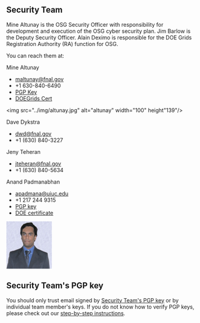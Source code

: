 Security Team
-------------

Mine Altunay is the OSG Security Officer with responsibility for development and execution of the OSG cyber security plan. Jim Barlow is the Deputy Security Officer. Alain Deximo is responsible for the DOE Grids Registration Authority (RA) function for OSG.

You can reach them at:

Mine Altunay
-   maltunay@fnal.gov
-   +1 630-840-6490
-   [PGP Key](https://twiki.grid.iu.edu/bin/edit/MineAltunay_maltunayfnal/gov_0x3C0319E5_pub/Asc?topicparent=Security.SecurityTeamMembers)
-   [DOEGrids Cert](https://twiki.grid.iu.edu/twiki/bin/viewfile/Security/SecurityTeamMembers/DOEGrids_2013_Cert_Only)

<img src="../img/altunay.jpg" alt="altunay" width="100" height"139"/>

Dave Dykstra
-   dwd@fnal.gov
-   +1 (630) 840-3227

Jeny Teheran
-   jteheran@fnal.gov
-   +1 (630) 840-5634

Anand Padmanabhan
-   apadmana@uiuc.edu
-   +1 217 244 9315
-   [PGP key](http://www.cigi.uiuc.edu/anand/publickeys/pgp.asc)
-   [DOE certificate](http://www.cigi.uiuc.edu/anand/publickeys/doecert)

<img src="../img/AnandPadmanabhan.jpg" alt="anand" width="120" height="125"/>

Security Team's PGP key
-----------------------

You should only trust email signed by [Security Team's PGP key](https://twiki.grid.iu.edu/twiki/bin/viewfile/Security/SecurityTeamMembers/osg-security-pubkey.asc) or by individual team member's keys. If you do not know how to verify PGP keys, please check out our [step-by-step instructions](https://twiki.grid.iu.edu/bin/view/Documentation/SecureEmail).
